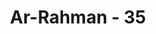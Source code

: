 ---
title: "Ar-Rahman - 35"
no: 35
arabic_no: ٣٥
ayah: يُرْسَلُ عَلَيْكُمَا شُوَاظٌ مِّنْ نَّارٍۙ وَّنُحَاسٌ فَلَا تَنْتَصِرَانِۚ 
translation: "Kepada kamu (jin dan manusia), akan dikirim nyala api dan cairan tembaga (panas) sehingga kamu tidak dapat menyelamatkan diri (darinya)."
tafsir: "Ayat ini menerangkan bahwa kepada jin dan manusia akan ditimpakan bermacam-macam bentuk azab yaitu sambaran nyala api atau cairan yang bercampur dengan tembaga. Mereka tidak dapat melarikan diri daripadanya."
---